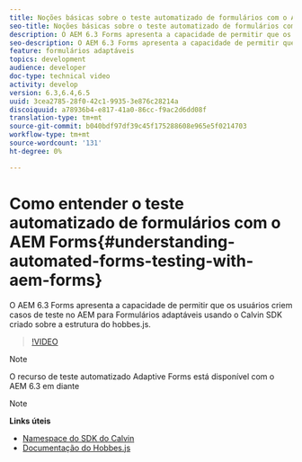 ```yaml
---
title: Noções básicas sobre o teste automatizado de formulários com o AEM Forms
seo-title: Noções básicas sobre o teste automatizado de formulários com o AEM Forms
description: O AEM 6.3 Forms apresenta a capacidade de permitir que os usuários criem casos de teste no AEM para Formulários adaptáveis usando o Calvin SDK criado sobre a estrutura do hobbes.js
seo-description: O AEM 6.3 Forms apresenta a capacidade de permitir que os usuários criem casos de teste no AEM para Formulários adaptáveis usando o Calvin SDK criado sobre a estrutura do hobbes.js
feature: formulários adaptáveis
topics: development
audience: developer
doc-type: technical video
activity: develop
version: 6.3,6.4,6.5
uuid: 3cea2785-28f0-42c1-9935-3e876c28214a
discoiquuid: a78936b4-e817-41a0-86cc-f9ac2d6dd08f
translation-type: tm+mt
source-git-commit: b040bdf97df39c45f175288608e965e5f0214703
workflow-type: tm+mt
source-wordcount: '131'
ht-degree: 0%

---
```



# Como entender o teste automatizado de formulários com o AEM Forms{#understanding-automated-forms-testing-with-aem-forms}

O AEM 6.3 Forms apresenta a capacidade de permitir que os usuários criem casos de teste no AEM para Formulários adaptáveis usando o Calvin SDK criado sobre a estrutura do hobbes.js.

>[!VIDEO](https://video.tv.adobe.com/v/19700/)

>[!NOTE]
>
>O recurso de teste automatizado Adaptive Forms está disponível com o AEM 6.3 em diante

>[!NOTE]
>
>**Links úteis**
>
>* [Namespace do SDK do Calvin](https://helpx.adobe.com/aem-forms/6-3/calvin-sdk-javascript-api/calvin.html)
>* [Documentação do Hobbes.js](https://docs.adobe.com/docs/en/aem/6-3/develop/ref/test-api/index.html)

